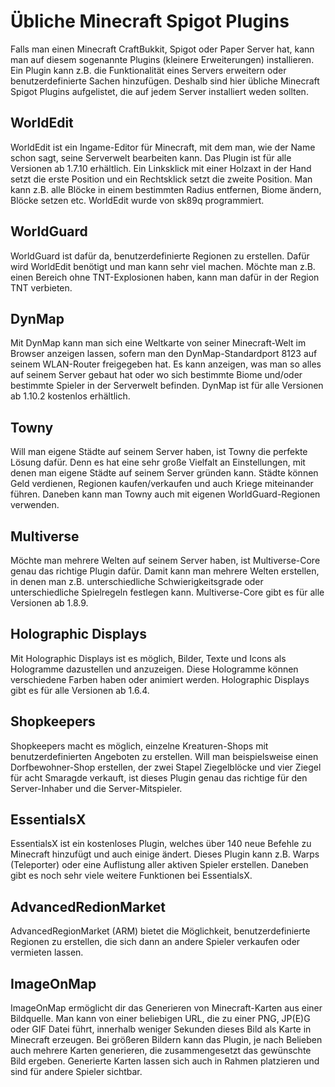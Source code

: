 # Übliche Minecraft Spigot Plugins

Falls man einen Minecraft CraftBukkit, Spigot oder Paper Server hat, kann man auf diesem sogenannte Plugins (kleinere Erweiterungen) installieren. Ein Plugin kann z.B. die Funktionalität eines Servers erweitern oder benutzerdefinierte Sachen hinzufügen. Deshalb sind hier übliche Minecraft Spigot Plugins aufgelistet, die auf jedem Server installiert weden sollten.

## WorldEdit

WorldEdit ist ein Ingame-Editor für Minecraft, mit dem man, wie der Name schon sagt, seine Serverwelt bearbeiten kann. Das Plugin ist für alle Versionen ab 1.7.10 erhältlich. Ein Linksklick mit einer Holzaxt in der Hand setzt die erste Position und ein Rechtsklick setzt die zweite Position. Man kann z.B. alle Blöcke in einem bestimmten Radius entfernen, Biome ändern, Blöcke setzen etc. WorldEdit wurde von sk89q programmiert.

## WorldGuard

WorldGuard ist dafür da, benutzerdefinierte Regionen zu erstellen. Dafür wird WorldEdit benötigt und man kann sehr viel machen. Möchte man z.B. einen Bereich ohne TNT-Explosionen haben, kann man dafür in der Region TNT verbieten.

## DynMap

Mit DynMap kann man sich eine Weltkarte von seiner Minecraft-Welt im Browser anzeigen lassen, sofern man den DynMap-Standardport 8123 auf seinem WLAN-Router freigegeben hat. Es kann anzeigen, was man so alles auf seinem Server gebaut hat oder wo sich bestimmte Biome und/oder bestimmte Spieler in der Serverwelt befinden. DynMap ist für alle Versionen ab 1.10.2 kostenlos erhältlich.

## Towny

Will man eigene Städte auf seinem Server haben, ist Towny die perfekte Lösung dafür. Denn es hat eine sehr große Vielfalt an Einstellungen, mit denen man eigene Städte auf seinem Server gründen kann. Städte können Geld verdienen, Regionen kaufen/verkaufen und auch Kriege miteinander führen. Daneben kann man Towny auch mit eigenen WorldGuard-Regionen verwenden.

## Multiverse

Möchte man mehrere Welten auf seinem Server haben, ist Multiverse-Core genau das richtige Plugin dafür. Damit kann man mehrere Welten erstellen, in denen man z.B. unterschiedliche Schwierigkeitsgrade oder unterschiedliche Spielregeln festlegen kann. Multiverse-Core gibt es für alle Versionen ab 1.8.9.

## Holographic Displays

Mit Holographic Displays ist es möglich, Bilder, Texte und Icons als Hologramme dazustellen und anzuzeigen. Diese Hologramme können verschiedene Farben haben oder animiert werden. Holographic Displays gibt es für alle Versionen ab 1.6.4.

## Shopkeepers

Shopkeepers macht es möglich, einzelne Kreaturen-Shops mit benutzerdefinierten Angeboten zu erstellen. Will man beispielsweise einen Dorfbewohner-Shop erstellen, der zwei Stapel Ziegelblöcke und vier Ziegel für acht Smaragde verkauft, ist dieses Plugin genau das richtige für den Server-Inhaber und die Server-Mitspieler.

## EssentialsX

EssentialsX ist ein kostenloses Plugin, welches über 140 neue Befehle zu Minecraft hinzufügt und auch einige ändert. Dieses Plugin kann z.B. Warps (Teleporter) oder eine Auflistung aller aktiven Spieler erstellen. Daneben gibt es noch sehr viele weitere Funktionen bei EssentialsX.

## AdvancedRedionMarket

AdvancedRegionMarket (ARM) bietet die Möglichkeit, benutzerdefinierte Regionen zu erstellen, die sich dann an andere Spieler verkaufen oder vermieten lassen.

## ImageOnMap

ImageOnMap ermöglicht dir das Generieren von Minecraft-Karten aus einer Bildquelle. Man kann von einer beliebigen URL, die zu einer PNG, JP(E)G oder GIF Datei führt, innerhalb weniger Sekunden dieses Bild als Karte in Minecraft erzeugen. Bei größeren Bildern kann das Plugin, je nach Belieben auch mehrere Karten generieren, die zusammengesetzt das gewünschte Bild ergeben. Generierte Karten lassen sich auch in Rahmen platzieren und sind für andere Spieler sichtbar.
